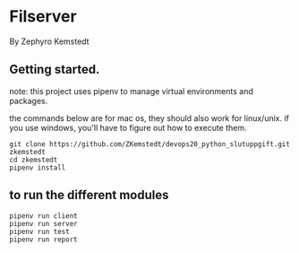 # Filserver
By Zephyro Kemstedt

## Getting started.
note: this project uses pipenv to manage virtual environments and packages.

the commands below are for mac os, they should also work for linux/unix. if you use windows, you'll have to figure out how to execute them.
```
git clone https://github.com/ZKemstedt/devops20_python_slutuppgift.git zkemstedt
cd zkemstedt
pipenv install
```

## to run the different modules
```
pipenv run client
pipenv run server
pipenv run test
pipenv run report
```